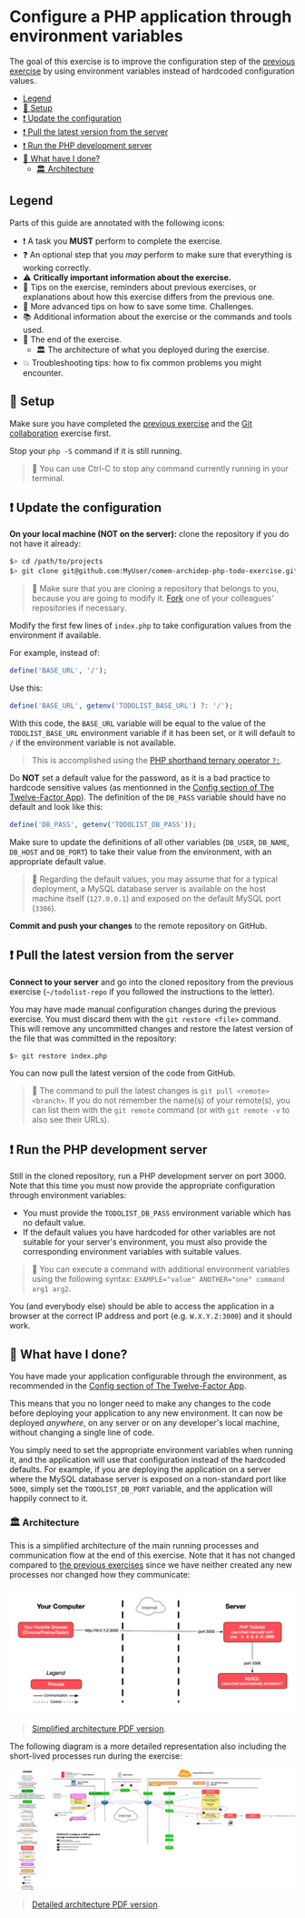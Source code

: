 # Configure a PHP application through environment variables

The goal of this exercise is to improve the configuration step of the [previous
exercise](git-clone-deployment.md) by using environment variables instead of
hardcoded configuration values.

<!-- START doctoc generated TOC please keep comment here to allow auto update -->
<!-- DON'T EDIT THIS SECTION, INSTEAD RE-RUN doctoc TO UPDATE -->

- [Legend](#legend)
- [:gem: Setup](#gem-setup)
- [:exclamation: Update the configuration](#exclamation-update-the-configuration)
- [:exclamation: Pull the latest version from the server](#exclamation-pull-the-latest-version-from-the-server)
- [:exclamation: Run the PHP development server](#exclamation-run-the-php-development-server)
- [:checkered_flag: What have I done?](#checkered_flag-what-have-i-done)
  - [:classical_building: Architecture](#classical_building-architecture)

<!-- END doctoc generated TOC please keep comment here to allow auto update -->

## Legend

Parts of this guide are annotated with the following icons:

- :exclamation: A task you **MUST** perform to complete the exercise.
- :question: An optional step that you _may_ perform to make sure that
  everything is working correctly.
- :warning: **Critically important information about the exercise.**
- :gem: Tips on the exercise, reminders about previous exercises, or
  explanations about how this exercise differs from the previous one.
- :space_invader: More advanced tips on how to save some time. Challenges.
- :books: Additional information about the exercise or the commands and tools
  used.
- :checkered_flag: The end of the exercise.
  - :classical_building: The architecture of what you deployed during the
    exercise.
- :boom: Troubleshooting tips: how to fix common problems you might encounter.

## :gem: Setup

Make sure you have completed the [previous exercise](git-clone-deployment.md)
and the [Git
collaboration](https://github.com/MediaComem/comem-archidep-php-todo-exercise)
exercise first.

Stop your `php -S` command if it is still running.

> :gem: You can use Ctrl-C to stop any command currently running in your
> terminal.

## :exclamation: Update the configuration

**On your local machine (NOT on the server):** clone the repository if you do
not have it already:

```bash
$> cd /path/to/projects
$> git clone git@github.com:MyUser/comem-archidep-php-todo-exercise.git
```

> :gem: Make sure that you are cloning a repository that belongs to you, because
> you are going to modify it.
> [Fork](https://guides.github.com/activities/forking/) one of your colleagues'
> repositories if necessary.

Modify the first few lines of `index.php` to take configuration values from the
environment if available.

For example, instead of:

```php
define('BASE_URL', '/');
```

Use this:

```php
define('BASE_URL', getenv('TODOLIST_BASE_URL') ?: '/');
```

With this code, the `BASE_URL` variable will be equal to the value of the
`TODOLIST_BASE_URL` environment variable if it has been set, or it will default
to `/` if the environment variable is not available.

> This is accomplished using the [PHP shorthand ternary operator
> `?:`][php-shorthand-comparisons].

Do **NOT** set a default value for the password, as it is a bad practice to
hardcode sensitive values (as mentionned in the [Config section of The
Twelve-Factor App](https://12factor.net/config)). The definition of the
`DB_PASS` variable should have no default and look like this:

```php
define('DB_PASS', getenv('TODOLIST_DB_PASS'));
```

Make sure to update the definitions of all other variables (`DB_USER`,
`DB_NAME`, `DB_HOST` and `DB_PORT`) to take their value from the environment,
with an appropriate default value.

> :gem: Regarding the default values, you may assume that for a typical
> deployment, a MySQL database server is available on the host machine itself
> (`127.0.0.1`) and exposed on the default MySQL port (`3306`).

**Commit and push your changes** to the remote repository on GitHub.

## :exclamation: Pull the latest version from the server

**Connect to your server** and go into the cloned repository from the previous
exercise (`~/todolist-repo` if you followed the instructions to the letter).

You may have made manual configuration changes during the previous exercise. You
must discard them with the `git restore <file>` command. This will remove any
uncommitted changes and restore the latest version of the file that was
committed in the repository:

```bash
$> git restore index.php
```

You can now pull the latest version of the code from GitHub.

> :gem: The command to pull the latest changes is `git pull <remote> <branch>`.
> If you do not remember the name(s) of your remote(s), you can list them with
> the `git remote` command (or with `git remote -v` to also see their URLs).

## :exclamation: Run the PHP development server

Still in the cloned repository, run a PHP development server on port 3000. Note
that this time you must now provide the appropriate configuration through
environment variables:

- You must provide the `TODOLIST_DB_PASS` environment variable which has no
  default value.
- If the default values you have hardcoded for other variables are not suitable
  for your server's environment, you must also provide the corresponding
  environment variables with suitable values.

> :gem: You can execute a command with additional environment variables using
> the following syntax: `EXAMPLE="value" ANOTHER="one" command arg1 arg2`.

You (and everybody else) should be able to access the application in a browser
at the correct IP address and port (e.g. `W.X.Y.Z:3000`) and it should work.

## :checkered_flag: What have I done?

You have made your application configurable through the environment, as
recommended in the [Config section of The Twelve-Factor
App](https://12factor.net/config).

This means that you no longer need to make any changes to the code before
deploying your application to any new environment. It can now be deployed
_anywhere_, on any server or on any developer's local machine, without changing
a single line of code.

You simply need to set the appropriate environment variables when running it,
and the application will use that configuration instead of the hardcoded
defaults. For example, if you are deploying the application on a server where
the MySQL database server is exposed on a non-standard port like `5000`, simply
set the `TODOLIST_DB_PORT` variable, and the application will happily connect to
it.

### :classical_building: Architecture

This is a simplified architecture of the main running processes and
communication flow at the end of this exercise. Note that it has not changed
compared to [the previous exercises](./sftp-deployment.md#architecture) since we
have neither created any new processes nor changed how they communicate:

![Simplified architecture](sftp-deployment-simplified.png)

> [Simplified architecture PDF version](sftp-deployment-simplified.pdf).

The following diagram is a more detailed representation also including the
short-lived processes run during the exercise:

![Detailed architecture](config-through-environment.png)

> [Detailed architecture PDF version](config-through-environment.pdf).

[php-shorthand-comparisons]: https://stitcher.io/blog/shorthand-comparisons-in-php
[php-todolist]: https://github.com/MediaComem/comem-archidep-php-todo-exercise
